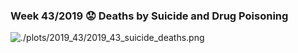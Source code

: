 ### Week 43/2019 ⁠😟 Deaths by Suicide and Drug Poisoning
![./plots/2019_43/2019_43_suicide_deaths.png](https://raw.githubusercontent.com/Z3tt/MakeOverMonday/master/plots/2019_43/2019_43_suicide_deaths.png)
